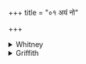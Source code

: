 +++
title = "०१ अयं नो"

+++

<details><summary>Whitney</summary>

### Translation
1. Let the lord of the cloud (*nábhas*) here, the fattener, protect us,  
\[grant\] unequalledness (?) in our houses.

### Notes
For the obscure *ásamāti* in **c**, the minor Pet. Lex. conjectures  
*ásamarti* 'unharmedness,' which TS. has in the corresponding pāda,  
making an *anuṣṭubh* of the verse, with *gṛhā́ṇām ásamartyāi bahávo no  
gṛhā́ asan* for second half; the comm. explains it as 'absence of  
division (*pariccheda*)\* of the grain lying in our storehouses'; Ppp.  
is defaced, but appears to have read something different. TS. further  
has *nábhasā purás* for *-saspátis* in **a**. Most of our *saṁhitā* mss.  
(except E.H.s.m.O.) read *ṇaḥ* after *gṛhéṣu;* SPP. reports nothing of  
the kind from his authorities. The comm. regards Agni as intended by the  
"fattener." \*⌊I think the comm. intends rather 'absence of  
determination or measure': i.e. "may the grain be abundant beyond  
measure."⌋
</details>

<details><summary>Griffith</summary>

May this our Lord of Cloudy Sky, bedewed with liquid drops preserve unequalled riches in our homes.
</details>
